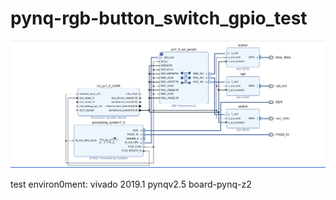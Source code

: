 # pynq-rgb-button_switch_gpio_test
![image](https://github.com/royforu/pynq-rgb-button_switch_gpio_test/blob/master/rgb.png)

test environ0ment:
vivado 2019.1
pynqv2.5                                                                                                                                    board-pynq-z2
